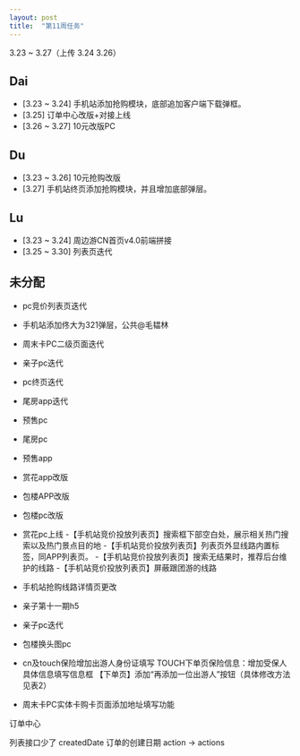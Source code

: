 ```yaml
---
layout: post
title:  "第11周任务"
---
```

3.23 ~ 3.27（上传 3.24 3.26）


Dai
---
- [3.23 ~ 3.24] 手机站添加抢购模块，底部追加客户端下载弹框。
- [3.25] 订单中心改版+对接上线
- [3.26 ~ 3.27] 10元改版PC

Du
--
- [3.23 ~ 3.26] 10元抢购改版
- [3.27] 手机站终页添加抢购模块，并且增加底部弹层。


Lu
--
- [3.23 ~ 3.24] 周边游CN首页v4.0前端拼接
- [3.25 ~ 3.30] 列表页迭代


未分配
------
  - pc竞价列表页迭代
  - 手机站添加佟大为321弹层，公共@毛韫林
  - 周末卡PC二级页面迭代
  - 亲子pc迭代
  - pc终页迭代
  - 尾房app迭代
  - 预售pc
  - 尾房pc
  - 预售app
  - 赏花app改版
  - 包楼APP改版
  - 包楼pc改版

  - 赏花pc上线
  -【手机站竞价投放列表页】搜索框下部空白处，展示相关热门搜索以及热门景点目的地
  -【手机站竞价投放列表页】列表页外显线路内置标签，同APP列表页。
  -【手机站竞价投放列表页】搜索无结果时，推荐后台维护的线路
  -【手机站竞价投放列表页】屏蔽跟团游的线路
  - 手机站抢购线路详情页更改
  - 亲子第十一期h5
  - 亲子pc迭代
  - 包楼换头图pc
  - cn及touch保险增加出游人身份证填写
    TOUCH下单页保险信息：增加受保人具体信息填写信息框
    【下单页】添加“再添加一位出游人”按钮（具体修改方法见表2）
  - 周末卡PC实体卡购卡页面添加地址填写功能


订单中心

列表接口少了 createdDate 订单的创建日期 action -> actions
